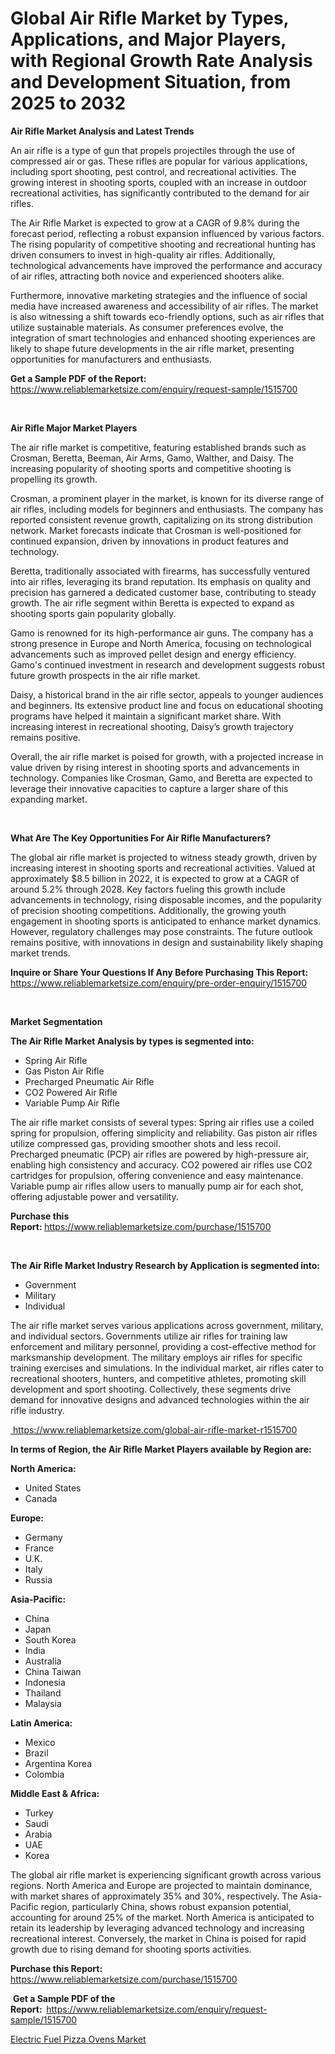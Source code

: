 <p><h1>Global Air Rifle Market by Types, Applications, and Major Players, with Regional Growth Rate Analysis and Development Situation, from 2025 to 2032</h1></p><p><strong>Air Rifle Market Analysis and Latest Trends</strong></p>
<p><p>An air rifle is a type of gun that propels projectiles through the use of compressed air or gas. These rifles are popular for various applications, including sport shooting, pest control, and recreational activities. The growing interest in shooting sports, coupled with an increase in outdoor recreational activities, has significantly contributed to the demand for air rifles. </p><p>The Air Rifle Market is expected to grow at a CAGR of 9.8% during the forecast period, reflecting a robust expansion influenced by various factors. The rising popularity of competitive shooting and recreational hunting has driven consumers to invest in high-quality air rifles. Additionally, technological advancements have improved the performance and accuracy of air rifles, attracting both novice and experienced shooters alike.</p><p>Furthermore, innovative marketing strategies and the influence of social media have increased awareness and accessibility of air rifles. The market is also witnessing a shift towards eco-friendly options, such as air rifles that utilize sustainable materials. As consumer preferences evolve, the integration of smart technologies and enhanced shooting experiences are likely to shape future developments in the air rifle market, presenting opportunities for manufacturers and enthusiasts.</p></p>
<p><strong>Get a Sample PDF of the Report:&nbsp;</strong> <a href="https://www.reliablemarketsize.com/enquiry/request-sample/1515700?utm_campaign=3016&utm_medium=2&utm_source=Github&utm_content=ia&utm_term=06042025&utm_id=air-rifle">https://www.reliablemarketsize.com/enquiry/request-sample/1515700</a></p>
<p>&nbsp;</p>
<p><strong>Air Rifle Major Market Players</strong></p>
<p><p>The air rifle market is competitive, featuring established brands such as Crosman, Beretta, Beeman, Air Arms, Gamo, Walther, and Daisy. The increasing popularity of shooting sports and competitive shooting is propelling its growth.</p><p>Crosman, a prominent player in the market, is known for its diverse range of air rifles, including models for beginners and enthusiasts. The company has reported consistent revenue growth, capitalizing on its strong distribution network. Market forecasts indicate that Crosman is well-positioned for continued expansion, driven by innovations in product features and technology.</p><p>Beretta, traditionally associated with firearms, has successfully ventured into air rifles, leveraging its brand reputation. Its emphasis on quality and precision has garnered a dedicated customer base, contributing to steady growth. The air rifle segment within Beretta is expected to expand as shooting sports gain popularity globally.</p><p>Gamo is renowned for its high-performance air guns. The company has a strong presence in Europe and North America, focusing on technological advancements such as improved pellet design and energy efficiency. Gamo's continued investment in research and development suggests robust future growth prospects in the air rifle market.</p><p>Daisy, a historical brand in the air rifle sector, appeals to younger audiences and beginners. Its extensive product line and focus on educational shooting programs have helped it maintain a significant market share. With increasing interest in recreational shooting, Daisy’s growth trajectory remains positive.</p><p>Overall, the air rifle market is poised for growth, with a projected increase in value driven by rising interest in shooting sports and advancements in technology. Companies like Crosman, Gamo, and Beretta are expected to leverage their innovative capacities to capture a larger share of this expanding market.</p></p>
<p>&nbsp;</p>
<p><strong>What Are The Key Opportunities For Air Rifle Manufacturers?</strong></p>
<p><p>The global air rifle market is projected to witness steady growth, driven by increasing interest in shooting sports and recreational activities. Valued at approximately $8.5 billion in 2022, it is expected to grow at a CAGR of around 5.2% through 2028. Key factors fueling this growth include advancements in technology, rising disposable incomes, and the popularity of precision shooting competitions. Additionally, the growing youth engagement in shooting sports is anticipated to enhance market dynamics. However, regulatory challenges may pose constraints. The future outlook remains positive, with innovations in design and sustainability likely shaping market trends.</p></p>
<p><strong>Inquire or Share Your Questions If Any Before Purchasing This Report:</strong> <a href="https://www.reliablemarketsize.com/enquiry/pre-order-enquiry/1515700?utm_campaign=3016&utm_medium=2&utm_source=Github&utm_content=ia&utm_term=06042025&utm_id=air-rifle">https://www.reliablemarketsize.com/enquiry/pre-order-enquiry/1515700</a></p>
<p>&nbsp;</p>
<p><strong>Market Segmentation</strong></p>
<p><strong>The Air Rifle Market Analysis by types is segmented into:</strong></p>
<p><ul><li>Spring Air Rifle</li><li>Gas Piston Air Rifle</li><li>Precharged Pneumatic Air Rifle</li><li>CO2 Powered Air Rifle</li><li>Variable Pump Air Rifle</li></ul></p>
<p><p>The air rifle market consists of several types: Spring air rifles use a coiled spring for propulsion, offering simplicity and reliability. Gas piston air rifles utilize compressed gas, providing smoother shots and less recoil. Precharged pneumatic (PCP) air rifles are powered by high-pressure air, enabling high consistency and accuracy. CO2 powered air rifles use CO2 cartridges for propulsion, offering convenience and easy maintenance. Variable pump air rifles allow users to manually pump air for each shot, offering adjustable power and versatility.</p></p>
<p><strong>Purchase this Report:&nbsp;</strong><a href="https://www.reliablemarketsize.com/purchase/1515700?utm_campaign=3016&utm_medium=2&utm_source=Github&utm_content=ia&utm_term=06042025&utm_id=air-rifle">https://www.reliablemarketsize.com/purchase/1515700</a></p>
<p>&nbsp;</p>
<p><strong>The Air Rifle Market Industry Research by Application is segmented into:</strong></p>
<p><ul><li>Government</li><li>Military</li><li>Individual</li></ul></p>
<p><p>The air rifle market serves various applications across government, military, and individual sectors. Governments utilize air rifles for training law enforcement and military personnel, providing a cost-effective method for marksmanship development. The military employs air rifles for specific training exercises and simulations. In the individual market, air rifles cater to recreational shooters, hunters, and competitive athletes, promoting skill development and sport shooting. Collectively, these segments drive demand for innovative designs and advanced technologies within the air rifle industry.</p></p>
<p><a href="https://www.reliablemarketsize.com/global-air-rifle-market-r1515700?utm_campaign=3016&utm_medium=2&utm_source=Github&utm_content=ia&utm_term=06042025&utm_id=air-rifle">&nbsp;https://www.reliablemarketsize.com/global-air-rifle-market-r1515700</a></p>
<p><strong>In terms of Region, the Air Rifle Market Players available by Region are:</strong></p>
<p>
    <p> <strong> North America: </strong>
        <ul>
            <li>United States</li>
            <li>Canada</li>
        </ul>
        </p> 
    <p> <strong> Europe: </strong>
        <ul>
            <li>Germany</li>
            <li>France</li>
            <li>U.K.</li>
            <li>Italy</li>
            <li>Russia</li>
        </ul>
        </p> 
    <p> <strong> Asia-Pacific: </strong>
        <ul>
            <li>China</li>
            <li>Japan</li>
            <li>South Korea</li>
            <li>India</li>
            <li>Australia</li>
            <li>China Taiwan</li>
            <li>Indonesia</li>
            <li>Thailand</li>
            <li>Malaysia</li>
        </ul>
        </p> 
    <p> <strong> Latin America: </strong>
        <ul>
            <li>Mexico</li>
            <li>Brazil</li>
            <li>Argentina Korea</li>
            <li>Colombia</li>
        </ul>
        </p> 
    <p> <strong> Middle East & Africa: </strong>
        <ul>
            <li>Turkey</li>
            <li>Saudi</li>
            <li>Arabia</li>
            <li>UAE</li>
            <li>Korea</li>
        </ul>
    </p>
    </p>
<p><p>The global air rifle market is experiencing significant growth across various regions. North America and Europe are projected to maintain dominance, with market shares of approximately 35% and 30%, respectively. The Asia-Pacific region, particularly China, shows robust expansion potential, accounting for around 25% of the market. North America is anticipated to retain its leadership by leveraging advanced technology and increasing recreational interest. Conversely, the market in China is poised for rapid growth due to rising demand for shooting sports activities.</p></p>
<p><strong>Purchase this Report: </strong><a href="https://www.reliablemarketsize.com/purchase/1515700?utm_campaign=3016&utm_medium=2&utm_source=Github&utm_content=ia&utm_term=06042025&utm_id=air-rifle">https://www.reliablemarketsize.com/purchase/1515700</a></p>
<p>&nbsp;<strong>Get a Sample PDF of the Report:&nbsp;&nbsp;</strong><a href="https://www.reliablemarketsize.com/enquiry/request-sample/1515700?utm_campaign=3016&utm_medium=2&utm_source=Github&utm_content=ia&utm_term=06042025&utm_id=air-rifle">https://www.reliablemarketsize.com/enquiry/request-sample/1515700</a></p>
<p><strong></strong></p>
<p><p><a href="https://github.com/xalatieusope/Market-Research-Report-List-1/blob/main/electric-fuel-pizza-ovens-market.md?utm_campaign=3016&utm_medium=2&utm_source=Github&utm_content=ia&utm_term=06042025&utm_id=air-rifle">Electric Fuel Pizza Ovens Market</a></p></p>